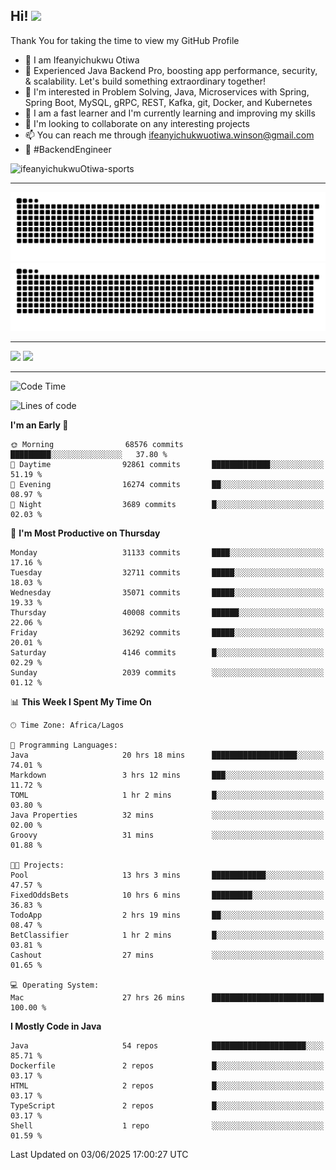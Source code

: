 <!-- BLOG-POST-LIST:START --><!-- BLOG-POST-LIST:END -->

## Hi! <img src="https://media.giphy.com/media/hvRJCLFzcasrR4ia7z/giphy.gif" width="4%"> 

Thank You for taking the time to view my GitHub Profile

- 👋 I am Ifeanyichukwu Otiwa
- 🚀 Experienced Java Backend Pro, boosting app performance, security, & scalability. Let's build something extraordinary together!
- 👀 I'm interested in Problem Solving, Java, Microservices with Spring, Spring Boot, MySQL, gRPC, REST, Kafka, git, Docker, and Kubernetes
- 🌱 I am a fast learner and I'm currently learning and improving my skills
- 💞️ I'm looking to collaborate on any interesting projects
- 📫 You can reach me through ifeanyichukwuotiwa.winson@gmail.com
- 🚀 #BackendEngineer

<p align="left" marginTop="10px"> <img src="https://komarev.com/ghpvc/?username=ifeanyichukwuOtiwa-sports&label=Profile%20views&color=0e75b6&style=for-the-badge" alt="ifeanyichukwuOtiwa-sports" /> </p>

***

<!--🐍📈SNAKEGRAPH / 🌐WEBSITE: https://github.com/Platane/snk -->
![github contribution grid snake animation](https://raw.githubusercontent.com/ifeanyichukwuOtiwa-sports/ifeanyichukwuOtiwa-sports/output/github-contribution-grid-snake-dark.svg#gh-dark-mode-only)![github contribution grid snake animation](https://raw.githubusercontent.com/ifeanyichukwuOtiwa-sports/ifeanyichukwuOtiwa-sports/output/github-contribution-grid-snake.svg#gh-light-mode-only)

***

<p float="left">
  <img float="left" src="https://github-readme-stats.vercel.app/api?username=ifeanyichukwuOtiwa-sports&count_private=true&include_all_commits=true&theme=react&show_icons=true" />
  <img float="right" src="https://github-readme-stats.vercel.app/api/top-langs/?username=ifeanyichukwuOtiwa-sports&layout=compact&show_icons=true&theme=react" /> 
</p>

***



<!--START_SECTION:waka-->
![Code Time](http://img.shields.io/badge/Code%20Time-3%2C770%20hrs%209%20mins-blue)

![Lines of code](https://img.shields.io/badge/From%20Hello%20World%20I%27ve%20Written-51.1%20million%20lines%20of%20code-blue)

**I'm an Early 🐤** 

```text
🌞 Morning                68576 commits       █████████░░░░░░░░░░░░░░░░   37.80 % 
🌆 Daytime                92861 commits       █████████████░░░░░░░░░░░░   51.19 % 
🌃 Evening                16274 commits       ██░░░░░░░░░░░░░░░░░░░░░░░   08.97 % 
🌙 Night                  3689 commits        █░░░░░░░░░░░░░░░░░░░░░░░░   02.03 % 
```
📅 **I'm Most Productive on Thursday** 

```text
Monday                   31133 commits       ████░░░░░░░░░░░░░░░░░░░░░   17.16 % 
Tuesday                  32711 commits       █████░░░░░░░░░░░░░░░░░░░░   18.03 % 
Wednesday                35071 commits       █████░░░░░░░░░░░░░░░░░░░░   19.33 % 
Thursday                 40008 commits       ██████░░░░░░░░░░░░░░░░░░░   22.06 % 
Friday                   36292 commits       █████░░░░░░░░░░░░░░░░░░░░   20.01 % 
Saturday                 4146 commits        █░░░░░░░░░░░░░░░░░░░░░░░░   02.29 % 
Sunday                   2039 commits        ░░░░░░░░░░░░░░░░░░░░░░░░░   01.12 % 
```


📊 **This Week I Spent My Time On** 

```text
🕑︎ Time Zone: Africa/Lagos

💬 Programming Languages: 
Java                     20 hrs 18 mins      ███████████████████░░░░░░   74.01 % 
Markdown                 3 hrs 12 mins       ███░░░░░░░░░░░░░░░░░░░░░░   11.72 % 
TOML                     1 hr 2 mins         █░░░░░░░░░░░░░░░░░░░░░░░░   03.80 % 
Java Properties          32 mins             ░░░░░░░░░░░░░░░░░░░░░░░░░   02.00 % 
Groovy                   31 mins             ░░░░░░░░░░░░░░░░░░░░░░░░░   01.88 % 

🐱‍💻 Projects: 
Pool                     13 hrs 3 mins       ████████████░░░░░░░░░░░░░   47.57 % 
FixedOddsBets            10 hrs 6 mins       █████████░░░░░░░░░░░░░░░░   36.83 % 
TodoApp                  2 hrs 19 mins       ██░░░░░░░░░░░░░░░░░░░░░░░   08.47 % 
BetClassifier            1 hr 2 mins         █░░░░░░░░░░░░░░░░░░░░░░░░   03.81 % 
Cashout                  27 mins             ░░░░░░░░░░░░░░░░░░░░░░░░░   01.65 % 

💻 Operating System: 
Mac                      27 hrs 26 mins      █████████████████████████   100.00 % 
```

**I Mostly Code in Java** 

```text
Java                     54 repos            █████████████████████░░░░   85.71 % 
Dockerfile               2 repos             █░░░░░░░░░░░░░░░░░░░░░░░░   03.17 % 
HTML                     2 repos             █░░░░░░░░░░░░░░░░░░░░░░░░   03.17 % 
TypeScript               2 repos             █░░░░░░░░░░░░░░░░░░░░░░░░   03.17 % 
Shell                    1 repo              ░░░░░░░░░░░░░░░░░░░░░░░░░   01.59 % 
```




 Last Updated on 03/06/2025 17:00:27 UTC
<!--END_SECTION:waka-->

<!--
<p align="center">
![trophy](https://github-profile-trophy.vercel.app/?username=ifeanyichukwuOtiwa-sports&theme=onedark) (https://github.com/ryo-ma/github-profile-trophy)
</p>
-->

<!---
ifeanyi-otiwa/ifeanyi-otiwa is a ✨ special ✨ repository because its `README.md` (this file) appears on your GitHub profile.
You can click the Preview link to take a look at your changes.
--->
